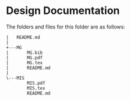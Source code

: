 # Design Documentation

The folders and files for this folder are as follows:

```
|   README.md
|   
+---MG
|       MG.bib
|       MG.pdf
|       MG.tex
|       README.md
|       
\---MIS
        MIS.pdf
        MIS.tex
        README.md
```
